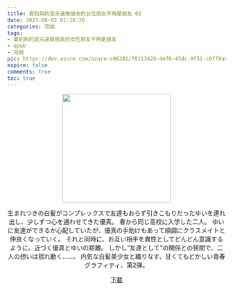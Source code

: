 ```yaml
---
title: 直到與約定永遠做朋友的女性朋友不再是朋友 02
date: 2023-06-02 01:16:26
categories: 完結
tags:
- 直到與約定永遠做朋友的女性朋友不再是朋友
- epub
- 完結
pic: https://dev.azure.com/azure-s96281/78113428-4e76-43dc-9f51-c0ff8a913055/_apis/git/repositories/a379171b-de46-4c10-9b0d-00da23959885/items?path=/Epub%20Cover/%E7%9B%B4%E5%88%B0%E8%88%87%E7%B4%84%E5%AE%9A%E6%B0%B8%E9%81%A0%E5%81%9A%E6%9C%8B%E5%8F%8B%E7%9A%84%E5%A5%B3%E6%80%A7%E6%9C%8B%E5%8F%8B%E4%B8%8D%E5%86%8D%E6%98%AF%E6%9C%8B%E5%8F%8B-02.jpg&versionDescriptor%5BversionOptions%5D=0&versionDescriptor%5BversionType%5D=0&versionDescriptor%5Bversion%5D=main&resolveLfs=true&%24format=octetStream&api-version=5.0
expire: false
comments: true
toc: true
---
```


<div style="text-align:center" class="kratos-post-content">

<img width="250px" src="https://dev.azure.com/azure-s96281/78113428-4e76-43dc-9f51-c0ff8a913055/_apis/git/repositories/a379171b-de46-4c10-9b0d-00da23959885/items?path=/Epub%20Cover/%E7%9B%B4%E5%88%B0%E8%88%87%E7%B4%84%E5%AE%9A%E6%B0%B8%E9%81%A0%E5%81%9A%E6%9C%8B%E5%8F%8B%E7%9A%84%E5%A5%B3%E6%80%A7%E6%9C%8B%E5%8F%8B%E4%B8%8D%E5%86%8D%E6%98%AF%E6%9C%8B%E5%8F%8B-02.jpg&versionDescriptor%5BversionOptions%5D=0&versionDescriptor%5BversionType%5D=0&versionDescriptor%5Bversion%5D=main&resolveLfs=true&%24format=octetStream&api-version=5.0">

<p>
生まれつきの白髪がコンプレックスで友達もおらず引きこもりだったゆいを連れ出し、少しずつ心を通わせてきた優真。
春から同じ高校に入学した二人。
ゆいに友達ができるか心配していたが、優真の手助けもあって順調にクラスメイトと仲良くなっていく。
それと同時に、お互い相手を異性としてどんどん意識するように。近づく優真とゆいの距離。
しかし“友達として"の関係との狭間で、二人の想いは揺れ動く……。
内気な白髪美少女と織りなす、甘くてもどかしい青春グラフィティ、第2弾。
</p>

<p>
<a href="https://epubdatabase.azurewebsites.net/EBOOKS/EPUB/完結/直到與約定永遠做朋友的女性朋友不再是朋友/%E7%9B%B4%E5%88%B0%E8%88%87%E7%B4%84%E5%AE%9A%E6%B0%B8%E9%81%A0%E5%81%9A%E6%9C%8B%E5%8F%8B%E7%9A%84%E5%A5%B3%E6%80%A7%E6%9C%8B%E5%8F%8B%E4%B8%8D%E5%86%8D%E6%98%AF%E6%9C%8B%E5%8F%8B%2002.epub?download=1">下載</a>
</p>

</div>
